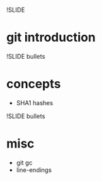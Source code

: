 !SLIDE 
# git introduction #

!SLIDE bullets
# concepts #

* SHA1 hashes

!SLIDE bullets
# misc #

* git gc
* line-endings